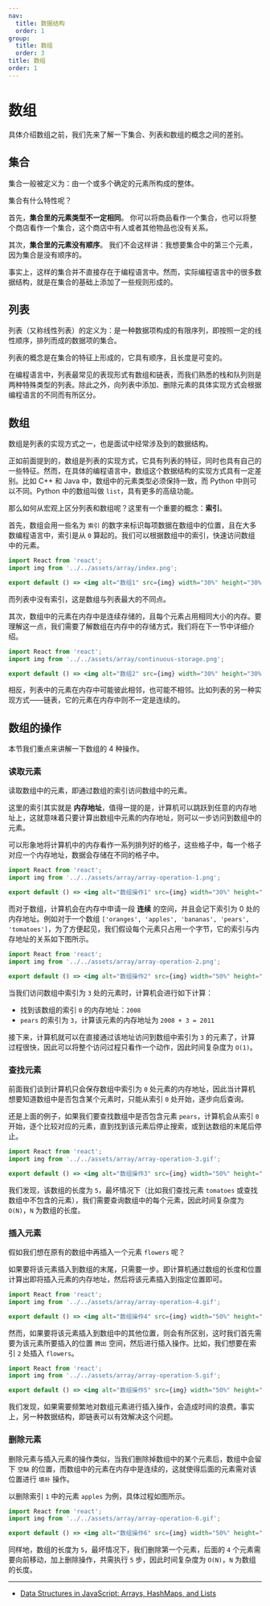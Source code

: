 ```yaml
---
nav:
  title: 数据结构
  order: 1
group:
  title: 数组
  order: 3
title: 数组
order: 1
---
```


# 数组

具体介绍数组之前，我们先来了解一下集合、列表和数组的概念之间的差别。

## 集合

集合一般被定义为：由一个或多个确定的元素所构成的整体。

集合有什么特性呢？

首先，**集合里的元素类型不一定相同**。 你可以将商品看作一个集合，也可以将整个商店看作一个集合，这个商店中有人或者其他物品也没有关系。

其次，**集合里的元素没有顺序**。 我们不会这样讲：我想要集合中的第三个元素，因为集合是没有顺序的。

事实上，这样的集合并不直接存在于编程语言中。然而，实际编程语言中的很多数据结构，就是在集合的基础上添加了一些规则形成的。

## 列表

列表（又称线性列表）的定义为：是一种数据项构成的有限序列，即按照一定的线性顺序，排列而成的数据项的集合。

列表的概念是在集合的特征上形成的，它具有顺序，且长度是可变的。

在编程语言中，列表最常见的表现形式有数组和链表，而我们熟悉的栈和队列则是两种特殊类型的列表。除此之外，向列表中添加、删除元素的具体实现方式会根据编程语言的不同而有所区分。

## 数组

数组是列表的实现方式之一，也是面试中经常涉及到的数据结构。

正如前面提到的，数组是列表的实现方式，它具有列表的特征，同时也具有自己的一些特征。然而，在具体的编程语言中，数组这个数据结构的实现方式具有一定差别。比如 C++ 和 Java 中，数组中的元素类型必须保持一致，而 Python 中则可以不同。Python 中的数组叫做 `list`，具有更多的高级功能。

那么如何从宏观上区分列表和数组呢？这里有一个重要的概念：**索引**。

首先，数组会用一些名为 `索引` 的数字来标识每项数据在数组中的位置，且在大多数编程语言中，索引是从 `0` 算起的。我们可以根据数组中的索引，快速访问数组中的元素。

```jsx | inline
import React from 'react';
import img from '../../assets/array/index.png';

export default () => <img alt="数组1" src={img} width="30%" height="30%" />;
```

而列表中没有索引，这是数组与列表最大的不同点。

其次，数组中的元素在内存中是连续存储的，且每个元素占用相同大小的内存。要理解这一点，我们需要了解数组在内存中的存储方式，我们将在下一节中详细介绍。

```jsx | inline
import React from 'react';
import img from '../../assets/array/continuous-storage.png';

export default () => <img alt="数组2" src={img} width="30%" height="30%" />;
```

相反，列表中的元素在内存中可能彼此相邻，也可能不相邻。比如列表的另一种实现方式——链表，它的元素在内存中则不一定是连续的。

## 数组的操作

本节我们重点来讲解一下数组的 4 种操作。

### 读取元素

读取数组中的元素，即通过数组的索引访问数组中的元素。

这里的索引其实就是 **内存地址**，值得一提的是，计算机可以跳跃到任意的内存地址上，这就意味着只要计算出数组中元素的内存地址，则可以一步访问到数组中的元素。

可以形象地将计算机中的内存看作一系列排列好的格子，这些格子中，每一个格子对应一个内存地址，数据会存储在不同的格子中。

```jsx | inline
import React from 'react';
import img from '../../assets/array/array-operation-1.png';

export default () => <img alt="数组操作1" src={img} width="30%" height="30%" />;
```

而对于数组，计算机会在内存中申请一段 **连续** 的空间，并且会记下索引为 0 处的内存地址。例如对于一个数组 `['oranges', 'apples', 'bananas', 'pears', 'tomatoes']`，为了方便起见，我们假设每个元素只占用一个字节，它的索引与内存地址的关系如下图所示。

```jsx | inline
import React from 'react';
import img from '../../assets/array/array-operation-2.png';

export default () => <img alt="数组操作2" src={img} width="50%" height="50%" />;
```

当我们访问数组中索引为 `3` 处的元素时，计算机会进行如下计算：

- 找到该数组的索引 `0` 的内存地址：`2008`
- `pears` 的索引为 `3`，计算该元素的内存地址为 `2008 + 3 = 2011`

接下来，计算机就可以在直接通过该地址访问到数组中索引为 `3` 的元素了，计算过程很快，因此可以将整个访问过程只看作一个动作，因此时间复杂度为 `O(1)`。

### 查找元素

前面我们谈到计算机只会保存数组中索引为 `0` 处元素的内存地址，因此当计算机想要知道数组中是否包含某个元素时，只能从索引 `0` 处开始，逐步向后查询。

还是上面的例子，如果我们要查找数组中是否包含元素 `pears`，计算机会从索引 `0` 开始，逐个比较对应的元素，直到找到该元素后停止搜索，或到达数组的末尾后停止。

```jsx | inline
import React from 'react';
import img from '../../assets/array/array-operation-3.gif';

export default () => <img alt="数组操作3" src={img} width="50%" height="50%" />;
```

我们发现，该数组的长度为 `5`，最坏情况下（比如我们查找元素 `tomatoes` 或查找数组中不包含的元素），我们需要查询数组中的每个元素，因此时间复杂度为 `O(N)`，`N` 为数组的长度。

### 插入元素

假如我们想在原有的数组中再插入一个元素 `flowers` 呢？

如果要将该元素插入到数组的末尾，只需要一步。即计算机通过数组的长度和位置计算出即将插入元素的内存地址，然后将该元素插入到指定位置即可。

```jsx | inline
import React from 'react';
import img from '../../assets/array/array-operation-4.gif';

export default () => <img alt="数组操作4" src={img} width="50%" height="50%" />;
```

然而，如果要将该元素插入到数组中的其他位置，则会有所区别，这时我们首先需要为该元素所要插入的位置 `腾出` 空间，然后进行插入操作。比如，我们想要在索引 `2` 处插入 `flowers`。

```jsx | inline
import React from 'react';
import img from '../../assets/array/array-operation-5.gif';

export default () => <img alt="数组操作5" src={img} width="50%" height="50%" />;
```

我们发现，如果需要频繁地对数组元素进行插入操作，会造成时间的浪费。事实上，另一种数据结构，即链表可以有效解决这个问题。

### 删除元素

删除元素与插入元素的操作类似，当我们删除掉数组中的某个元素后，数组中会留下 `空缺` 的位置，而数组中的元素在内存中是连续的，这就使得后面的元素需对该位置进行 `填补` 操作。

以删除索引 `1` 中的元素 `apples` 为例，具体过程如图所示。

```jsx | inline
import React from 'react';
import img from '../../assets/array/array-operation-6.gif';

export default () => <img alt="数组操作6" src={img} width="50%" height="50%" />;
```

同样地，数组的长度为 `5`，最坏情况下，我们删除第一个元素，后面的 `4` 个元素需要向前移动，加上删除操作，共需执行 `5` 步，因此时间复杂度为 `O(N)`，`N` 为数组的长度。

---

- [Data Structures in JavaScript: Arrays, HashMaps, and Lists](https://adrianmejia.com/data-structures-time-complexity-for-beginners-arrays-hashmaps-linked-lists-stacks-queues-tutorial/)
